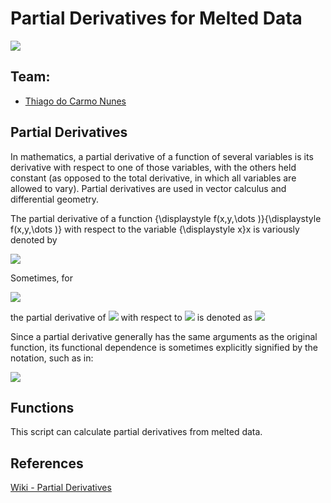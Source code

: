# Partial Derivatives for Melted Data


[<img class="center" src="https://encrypted-tbn0.gstatic.com/images?q=tbn%3AANd9GcRVwN503wCZQee2cHBwmFyPv4n3nxb_Q-L1iw&usqp=CAU">](https://github.com/ThiagueraBarao)


## Team:

* [Thiago do Carmo Nunes](https://github.com/ThiagueraBarao)


## Partial Derivatives

In mathematics, a partial derivative of a function of several variables is its derivative with respect to one of those variables, with the others held constant (as opposed to the total derivative, in which all variables are allowed to vary).
Partial derivatives are used in vector calculus and differential geometry.

The partial derivative of a function {\displaystyle f(x,y,\dots )}{\displaystyle f(x,y,\dots )} with respect to the variable {\displaystyle x}x is variously denoted by


<img src="https://render.githubusercontent.com/render/math?math={\displaystyle f'_{x},f_{x},\partial _{x}f,\ D_{x}f,D_{1}f,{\frac {\partial }{\partial x}}f,{\text{ or }}{\frac {\partial f}{\partial x}}.}{\displaystyle f'_{x},f_{x},\partial _{x}f,\ D_{x}f,D_{1}f,{\frac {\partial }{\partial x}}f,{\text{ or }}{\frac {\partial f}{\partial x}}.}">


Sometimes, for 

<img src="https://render.githubusercontent.com/render/math?math={\displaystyle z=f(x,y,\ldots ),}{\displaystyle z=f(x,y,\ldots ),}"> 

the partial derivative of <img src="https://render.githubusercontent.com/render/math?math={\displaystyle z}"> with respect to <img src="https://render.githubusercontent.com/render/math?math={\displaystyle x}"> is denoted as <img src="https://render.githubusercontent.com/render/math?math={\displaystyle {\tfrac {\partial z}{\partial x}}.}"> 

Since a partial derivative generally has the same arguments as the original function, its functional dependence is sometimes explicitly signified by the notation, such as in:

<img src="https://render.githubusercontent.com/render/math?math={\displaystyle f_{x}(x,y,\ldots ),{\frac {\partial f}{\partial x}}(x,y,\ldots ).}"> 

## Functions

This script can calculate partial derivatives from melted data.

## References

[Wiki - Partial Derivatives](https://en.wikipedia.org/wiki/Partial_derivative)